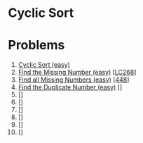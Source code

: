 # Cyclic Sort

# Problems

1. [Cyclic Sort (easy)]()
1. [Find the Missing Number (easy)]()
[[LC268](https://leetcode.com/problems/missing-number/)]
1. [Find all Missing Numbers (easy)]()
[[448](https://leetcode.com/problems/find-all-numbers-disappeared-in-an-array/)]
1. [Find the Duplicate Number (easy)]()
[[]()]
1. []()
[[]()]
1. []()
[[]()]
1. []()
[[]()]
1. []()
[[]()]
1. []()
[[]()]
1. []()
[[]()]
